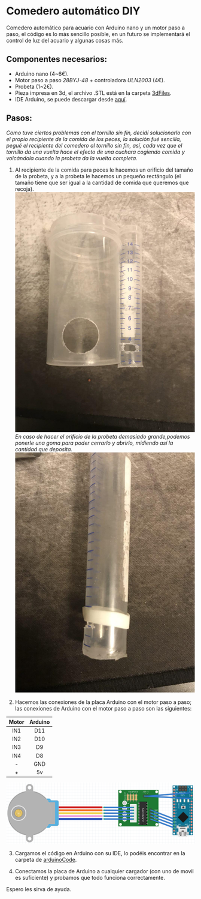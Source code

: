 # Comedero automático DIY
Comedero automático para acuario con Arduino nano y un motor paso a paso, el código es lo más sencillo posible, en un futuro se implementará el control de luz del acuario y algunas cosas más.

## Componentes necesarios: 
* Arduino nano (4~6€).
* Motor paso a paso *28BYJ-48* + controladora *ULN2003* (4€).
* Probeta (1~2€).
* Pieza impresa en 3d, el archivo .STL está en la carpeta [3dFiles](https://github.com/wimel/Comedero-automatico-/blob/master/3dFiles/comederoAquario.stl).
* IDE Arduino, se puede descargar desde [aquí](https://www.arduino.cc/en/Main/Software). 

## Pasos:

*Como tuve ciertos problemas con el tornillo sin fin, decidí solucionarlo con el propio recipiente de la comida de los peces, la solución fué sencilla, pegué el recipiente del comedero al tornillo sin fin, así, cada vez que el tornillo da una vuelta hace el efecto de una cuchara cogiendo comida y volcándola cuando la probeta da la vuelta completa.*

1. Al recipiente de la comida para peces le  hacemos un orificio del tamaño de la probeta, y a la probeta le hacemos un pequeño rectángulo (el tamaño tiene que ser igual a la cantidad de comida que queremos que recoja).
![mod1](images/mod1.jpg)
*En caso de hacer el orificio de la probeta demasiado grande,podemos ponerle una goma para poder cerrarlo y abrirlo, midiendo así la cantidad que deposita.* 
![mod1](images/mod2.jpg)

2. Hacemos las conexiones de la placa Arduino con el motor paso a paso; las conexiones de Arduino con el motor paso a paso son las siguientes:
  
  | **Motor** | **Arduino** |
  | :---: | :-----: |
  | IN1   |   D11   |
  | IN2   |   D10   |
  | IN3   |   D9    |
  | IN4   |   D8    |
  |  -    |   GND   |
  |  +    |   5v    |

![conexiones](images/conexionesArduino.png)

3. Cargamos el código en Arduino con su IDE, lo podéis encontrar en la carpeta de [arduinoCode](https://github.com/wimel/Comedero-automatico-/blob/master/ArduinoCode/comedero.ino).

4. Conectamos la placa de Arduino a cualquier cargador (con uno de movil es suficiente) y probamos que todo funciona correctamente.

Espero les sirva de ayuda.
